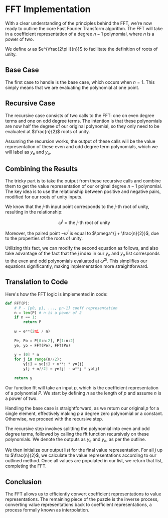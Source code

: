 # FFT Implementation

With a clear understanding of the principles behind the FFT, we're now ready to outline the core Fast Fourier Transform algorithm. The FFT will take in a coefficient representation of a degree $n-1$ polynomial, where $n$ is a power of two.

We define $\omega$ as $e^{\frac{2\pi i}{n}}$ to facilitate the definition of roots of unity.

## Base Case

The first case to handle is the base case, which occurs when $n = 1$. This simply means that we are evaluating the polynomial at one point.

## Recursive Case

The recursive case consists of two calls to the FFT: one on even degree terms and one on odd degree terms. The intention is that these polynomials are now half the degree of our original polynomial, so they only need to be evaluated at $\frac{n}{2}$ roots of unity.

Assuming the recursion works, the output of these calls will be the value representation of these even and odd degree term polynomials, which we will label as $y_e$ and $y_o$.

## Combining the Results

The tricky part is to take the output from these recursive calls and combine them to get the value representation of our original degree $n-1$ polynomial. The key idea is to use the relationship between positive and negative pairs, modified for our roots of unity inputs.

We know that the $j$-th input point corresponds to the $j$-th root of unity, resulting in the relationship:

$$ \omega^j = \text{the } j\text{-th root of unity} $$

Moreover, the paired point $-\omega^j$ is equal to $\omega^{j + \frac{n}{2}}$, due to the properties of the roots of unity.

Utilizing this fact, we can modify the second equation as follows, and also take advantage of the fact that the $j$ index in our $y_e$ and $y_o$ list corresponds to the even and odd polynomials evaluated at $\omega^{2j}$. This simplifies our equations significantly, making implementation more straightforward.

## Translation to Code

Here's how the FFT logic is implemented in code:

```python
def FFT(P):
    # P - [p0, p1, ..., pn-1] coeff representation
    n = len(P) # n is a power of 2
    if n == 1:
        return P
    
    ω = e**(2πi / n)
    
    Pe, Po = P[0:n:2], P[1:n:2]
    ye, yo = FFT(Pe), FFT(Po)
    
    y = [0] * n
    for j in range(n//2):
        y[j] = ye[j] + ω**j * yo[j]
        y[j + n//2] = ye[j] - ω**j * yo[j]
    
    return y
```

Our function fft will take an input $p$, which is the coefficient representation of a polynomial $P$. We start by defining $n$ as the length of $p$ and assume $n$ is a power of two.

Handling the base case is straightforward, as we return our original $p$ for a single element, effectively making $p$ a degree zero polynomial or a constant. Otherwise, we proceed with the recursive step.

The recursive step involves splitting the polynomial into even and odd degree terms, followed by calling the fft function recursively on these polynomials. We denote the outputs as $y_e$ and $y_o$, as per the outline.

We then initialize our output list for the final value representation. For all $j$ up to $\frac{n}{2}$, we calculate the value representations according to our outlined method. Once all values are populated in our list, we return that list, completing the FFT.

## Conclusion

The FFT allows us to efficiently convert coefficient representations to value representations. The remaining piece of the puzzle is the inverse process, converting value representations back to coefficient representations, a process formally known as interpolation.
